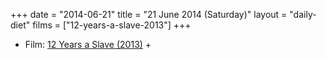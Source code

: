 +++
date = "2014-06-21"
title = "21 June 2014 (Saturday)"
layout = "daily-diet"
films = ["12-years-a-slave-2013"]
+++

<ul>
<li class="entry films">Film: <a href="/films/12-years-a-slave-2013">12 Years a Slave (2013)</a> +</li>
</ul>